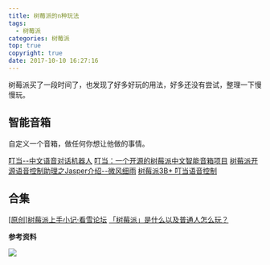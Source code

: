 ```yaml
---
title: 树莓派的n种玩法
tags:
  - 树莓派
categories: 树莓派
top: true
copyright: true
date: 2017-10-10 16:27:16
---
```

树莓派买了一段时间了，也发现了好多好玩的用法，好多还没有尝试，整理一下慢慢玩。
<!--more-->

## 智能音箱
自定义一个音箱，做任何你想让他做的事情。

[叮当--中文语音对话机器人](http://dingdang.hahack.com/)
[叮当：一个开源的树莓派中文智能音箱项目](http://shumeipai.nxez.com/2017/07/02/dingdang-an-open-source-chinese-smart-speaker-project.html)
[树莓派开源语音控制助理之Jasper介绍--微风细雨](http://jingyan.eeboard.com/article/74770)
[树莓派3B+ 叮当语音控制](https://blog.csdn.net/kxwinxp/article/details/78853756)

## 合集
[[原创]树莓派上手小记·看雪论坛](https://bbs.pediy.com/thread-182874.htm)
[「树莓派」是什么以及普通人怎么玩？](https://www.zhihu.com/question/20859055)

**参考资料**
[]()

![](http://static.zhyjor.com/wexin.png)
